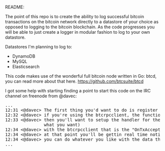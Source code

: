README:

The point of this repo is to create the ability to log successful bitcoin transactions on the
bitcoin network directly to a datastore of your choice as opposed to logging to the bitcoin blockchain.
As the code progresses you will be able to just create a logger in modular fashion to log to your own datastore.

Datastores I'm planning to log to:

* DynamoDB
* MySQL
* Elasticsearch

This code makes use of the wonderful full bitcoin node written in Go: btcd, you can read more about that here.
https://github.com/btcsuite/btcd


I got some help with starting finding a point to start this code on the IRC channel on freenode from @davec:
<pre>
...
12:31 <@davec> The first thing you'd want to do is register for https://github.com/btcsuite/btcd/blob/master/docs/json_rpc_api.md#notifynewtransactions?
12:32 <@davec> if you're using the btcrpcclient, the function is https://godoc.org/github.com/btcsuite/btcrpcclient#Client.NotifyNewTransactions
12:33 <@davec> then you'll want to setup the handler for the https://github.com/btcsuite/btcd/blob/master/docs/json_rpc_api.md#txaccepted (or the verbose variant depending on
               what you want)
12:34 <@davec> with the btcrpcclient that is the "OnTxAccepted" field of the https://godoc.org/github.com/btcsuite/btcrpcclient#NotificationHandlers
12:34 <@davec> at that point you'll be gettin real time notifications of all txns as they show up on the network
12:34 <@davec> you can do whatever you like with the data then
...
</pre>
